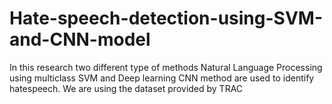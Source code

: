 # Hate-speech-detection-using-SVM-and-CNN-model
In this research two different type of methods Natural Language Processing using multiclass SVM and Deep learning CNN method are used to identify hatespeech.
We are using the dataset provided by TRAC 
